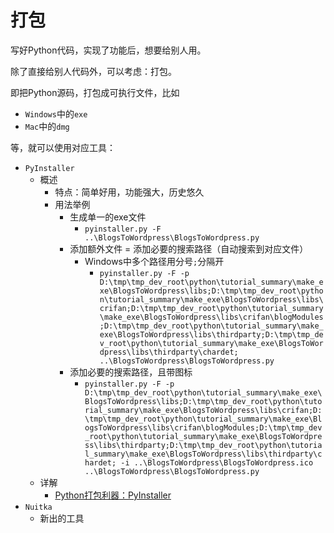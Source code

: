 # 打包

写好Python代码，实现了功能后，想要给别人用。

除了直接给别人代码外，可以考虑：打包。

即把Python源码，打包成可执行文件，比如

* `Windows`中的`exe`
* `Mac`中的`dmg`

等，就可以使用对应工具：

* `PyInstaller`
  * 概述
    * 特点：简单好用，功能强大，历史悠久
    * 用法举例
      * 生成单一的exe文件
        * `pyinstaller.py -F ..\BlogsToWordpress\BlogsToWordpress.py`
      * 添加额外文件 = 添加必要的搜索路径（自动搜索到对应文件）
        * Windows中多个路径用分号`;`分隔开
          * `pyinstaller.py -F -p D:\tmp\tmp_dev_root\python\tutorial_summary\make_exe\BlogsToWordpress\libs;D:\tmp\tmp_dev_root\python\tutorial_summary\make_exe\BlogsToWordpress\libs\crifan;D:\tmp\tmp_dev_root\python\tutorial_summary\make_exe\BlogsToWordpress\libs\crifan\blogModules;D:\tmp\tmp_dev_root\python\tutorial_summary\make_exe\BlogsToWordpress\libs\thirdparty;D:\tmp\tmp_dev_root\python\tutorial_summary\make_exe\BlogsToWordpress\libs\thirdparty\chardet; ..\BlogsToWordpress\BlogsToWordpress.py`
      * 添加必要的搜索路径，且带图标
        * `pyinstaller.py -F -p D:\tmp\tmp_dev_root\python\tutorial_summary\make_exe\BlogsToWordpress\libs;D:\tmp\tmp_dev_root\python\tutorial_summary\make_exe\BlogsToWordpress\libs\crifan;D:\tmp\tmp_dev_root\python\tutorial_summary\make_exe\BlogsToWordpress\libs\crifan\blogModules;D:\tmp\tmp_dev_root\python\tutorial_summary\make_exe\BlogsToWordpress\libs\thirdparty;D:\tmp\tmp_dev_root\python\tutorial_summary\make_exe\BlogsToWordpress\libs\thirdparty\chardet; -i ..\BlogsToWordpress\BlogsToWordpress.ico ..\BlogsToWordpress\BlogsToWordpress.py`
  * 详解
    * [Python打包利器：PyInstaller](https://book.crifan.com/books/python_package_tool_pyinstaller/website/)
* `Nuitka`
  * 新出的工具
